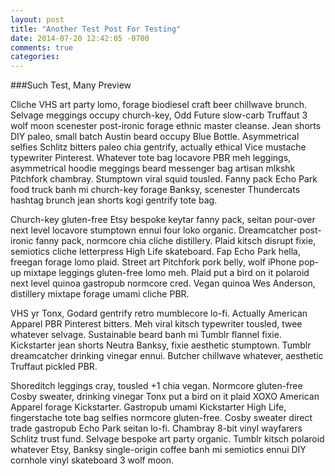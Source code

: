 ```yaml
---
layout: post
title: "Another Test Post For Testing"
date: 2014-07-20 12:42:05 -0700
comments: true
categories:
---
```

###Such Test, Many Preview
<p>Cliche VHS art party lomo, forage biodiesel craft beer chillwave brunch. Selvage meggings occupy church-key, Odd Future slow-carb Truffaut 3 wolf moon scenester post-ironic forage ethnic master cleanse.
<!-- more -->
Jean shorts DIY paleo, small batch Austin beard occupy Blue Bottle. Asymmetrical selfies Schlitz bitters paleo chia gentrify, actually ethical Vice mustache typewriter Pinterest. Whatever tote bag locavore PBR meh leggings, asymmetrical hoodie meggings beard messenger bag artisan mlkshk Pitchfork chambray. Stumptown viral squid tousled. Fanny pack Echo Park food truck banh mi church-key forage Banksy, scenester Thundercats hashtag brunch jean shorts kogi gentrify tote bag.

Church-key gluten-free Etsy bespoke keytar fanny pack, seitan pour-over next level locavore stumptown ennui four loko organic. Dreamcatcher post-ironic fanny pack, normcore chia cliche distillery. Plaid kitsch disrupt fixie, semiotics cliche letterpress High Life skateboard. Fap Echo Park hella, freegan forage lomo plaid. Street art Pitchfork pork belly, wolf iPhone pop-up mixtape leggings gluten-free lomo meh. Plaid put a bird on it polaroid next level quinoa gastropub normcore cred. Vegan quinoa Wes Anderson, distillery mixtape forage umami cliche PBR.

VHS yr Tonx, Godard gentrify retro mumblecore lo-fi. Actually American Apparel PBR Pinterest bitters. Meh viral kitsch typewriter tousled, twee whatever selvage. Sustainable beard banh mi Tumblr flannel fixie. Kickstarter jean shorts Neutra Banksy, fixie aesthetic stumptown. Tumblr dreamcatcher drinking vinegar ennui. Butcher chillwave whatever, aesthetic Truffaut pickled PBR.

Shoreditch leggings cray, tousled +1 chia vegan. Normcore gluten-free Cosby sweater, drinking vinegar Tonx put a bird on it plaid XOXO American Apparel forage Kickstarter. Gastropub umami Kickstarter High Life, fingerstache tote bag selfies normcore gluten-free. Cosby sweater direct trade gastropub Echo Park seitan lo-fi. Chambray 8-bit vinyl wayfarers Schlitz trust fund. Selvage bespoke art party organic. Tumblr kitsch polaroid whatever Etsy, Banksy single-origin coffee banh mi semiotics ennui DIY cornhole vinyl skateboard 3 wolf moon.</p>
